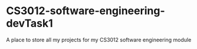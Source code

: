 # CS3012-software-engineering-devTask1
A place to store all my projects for my CS3012 software engineering module
